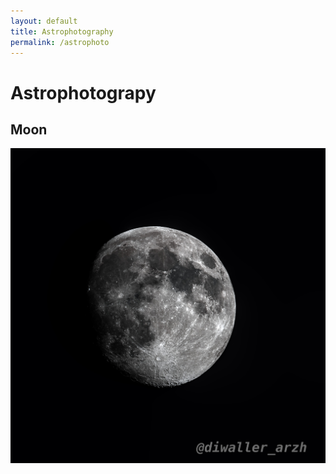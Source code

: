 ```yaml
---
layout: default
title: Astrophotography
permalink: /astrophoto
---
```


# Astrophotograpy

## Moon

![Moon](./assets/images/moon.jpg)
